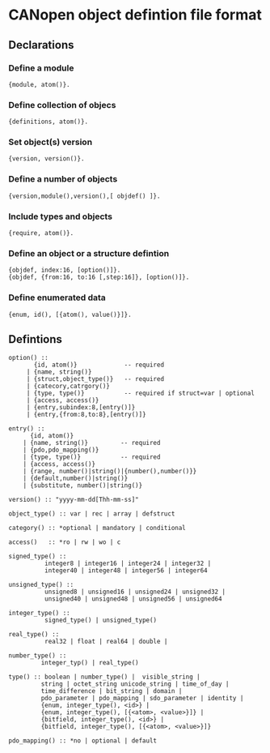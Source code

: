 # CANopen object defintion file format

## Declarations

### Define a module

    {module, atom()}.

### Define collection of objecs

    {definitions, atom()}.

### Set object(s) version

    {version, version()}.

### Define a number of objects

    {version,module(),version(),[ objdef() ]}.

### Include types and objects

    {require, atom()}.

### Define an object or a structure defintion
	 
    {objdef, index:16, [option()]}.
    {objdef, {from:16, to:16 [,step:16]}, [option()]}.

### Define enumerated data

    {enum, id(), [{atom(), value()}]}.

## Defintions

    option() ::
           {id, atom()}             -- required
         | {name, string()}
         | {struct,object_type()}   -- required
         | {catecory,catrgory()}
         | {type, type()}           -- required if struct=var | optional
         | {access, access()}
         | {entry,subindex:8,[entry()]}
         | {entry,{from:8,to:8},[entry()]}
	 
    entry() ::
          {id, atom()}
        | {name, string()}         -- required
        | {pdo,pdo_mapping()}
        | {type, type()}           -- required
        | {access, access()}
        | {range, number()|string()|{number(),number()}}
        | {default,number()|string()}
        | {substitute, number()|string()}

    version() :: "yyyy-mm-dd[Thh-mm-ss]"

    object_type() :: var | rec | array | defstruct 

    category() :: *optional | mandatory | conditional

    access()   :: *ro | rw | wo | c

    signed_type() ::
              integer8 | integer16 | integer24 | integer32 | 
              integer40 | integer48 | integer56 | integer64

    unsigned_type() ::
              unsigned8 | unsigned16 | unsigned24 | unsigned32 |
              unsigned40 | unsigned48 | unsigned56 | unsigned64

    integer_type() ::
              signed_type() | unsigned_type()

    real_type() ::
              real32 | float | real64 | double | 

    number_type() ::
             integer_typ() | real_type()

    type() :: boolean | number_type() |  visible_string |
             string | octet_string unicode_string | time_of_day |
             time_difference | bit_string | domain | 
             pdo_parameter | pdo_mapping | sdo_parameter | identity |
             {enum, integer_type(), <id>} |
             {enum, integer_type(), [{<atom>, <value>}]} |
             {bitfield, integer_type(), <id>} |
             {bitfield, integer_type(), [{<atom>, <value>}]}

    pdo_mapping() :: *no | optional | default
